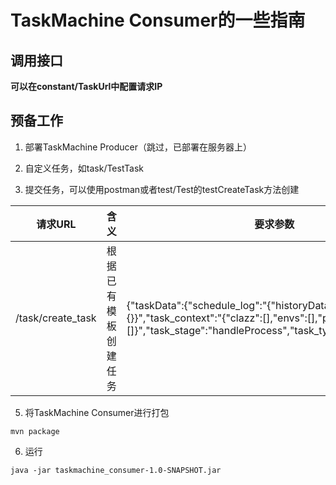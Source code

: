 # TaskMachine Consumer的一些指南

## 调用接口

**可以在constant/TaskUrl中配置请求IP**

## 预备工作

1. 部署TaskMachine Producer（跳过，已部署在服务器上）

2. 自定义任务，如task/TestTask

3. 提交任务，可以使用postman或者test/Test的testCreateTask方法创建

|请求URL|含义|要求参数|
|------|---|-------|
|/task/create_task|根据已有模板创建任务|{"taskData":{"schedule_log":"{"historyDatas":[],"lastData":{}}","task_context":"{"clazz":[],"envs":[],"params":[]}","task_stage":"handleProcess","task_type":"","user_id":""}}|

5. 将TaskMachine Consumer进行打包

```shell
mvn package
```

6. 运行

```shell
java -jar taskmachine_consumer-1.0-SNAPSHOT.jar
```

